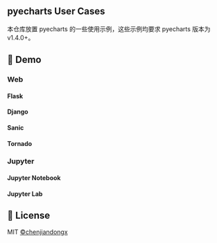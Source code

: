## pyecharts User Cases

本仓库放置 pyecharts 的一些使用示例，这些示例均要求 pyecharts 版本为 v1.4.0+。

## 🔖 Demo

### Web

#### Flask

#### Django

#### Sanic

#### Tornado

### Jupyter

#### Jupyter Notebook

#### Jupyter Lab

## 📃 License

MIT [©chenjiandongx](https://github.com/chenjiandongx)
